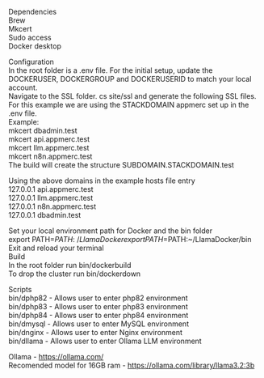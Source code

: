Dependencies  
  Brew  
  Mkcert  
  Sudo access  
  Docker desktop  

Configuration  
  In the root folder is a .env file. For the initial setup, update the DOCKERUSER, DOCKERGROUP and DOCKERUSERID to match your local account.  
  Navigate to the SSL folder. cs site/ssl and generate the following SSL files. For this example we are using the STACKDOMAIN appmerc set up in the .env file.  
  Example:  
    mkcert dbadmin.test  
    mkcert api.appmerc.test  
    mkcert llm.appmerc.test  
    mkcert n8n.appmerc.test  
  The build will create the structure SUBDOMAIN.STACKDOMAIN.test  
    
  Using the above domains in the example hosts file entry  
    127.0.0.1 api.appmerc.test  
    127.0.0.1 llm.appmerc.test  
    127.0.0.1 n8n.appmerc.test  
    127.0.0.1 dbadmin.test  

  Set your local environment path for Docker and the bin folder  
  export PATH=$PATH:~/LlamaDocker  
  export PATH=$PATH:~/LlamaDocker/bin  
  Exit and reload your terminal  
Build  
  In the root folder run bin/dockerbuild  
  To drop the cluster run bin/dockerdown  
    
Scripts  
  bin/dphp82 - Allows user to enter php82 environment  
  bin/dphp83 - Allows user to enter php83 environment  
  bin/dphp84 - Allows user to enter php84 environment  
  bin/dmysql - Allows user to enter MySQL environment  
  bin/dnginx - Allows user to enter Nginx environment  
  bin/dllama - Allows user to enter Ollama LLM environment   

Ollama - https://ollama.com/  
  Recomended model for 16GB ram - https://ollama.com/library/llama3.2:3b  
